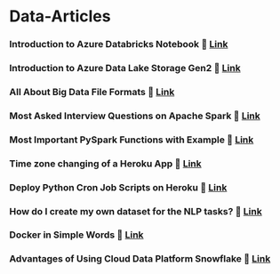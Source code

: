 # Data-Articles

### Introduction to Azure Databricks Notebook 🚀  <a href="https://www.analyticsvidhya.com/blog/2022/05/introduction-to-azure-databricks-notebook/" target="_blank">Link</a>

### Introduction to Azure Data Lake Storage Gen2 🚀  <a href="https://www.analyticsvidhya.com/blog/2022/05/introduction-to-azure-data-lake-storage-gen2/" target="_blank">Link</a>

### All About Big Data File Formats 🚀  <a href="https://www.analyticsvidhya.com/blog/2022/05/all-about-big-data-file-formats/" target="_blank">Link</a>

### Most Asked Interview Questions on Apache Spark 🚀  <a href="https://www.analyticsvidhya.com/blog/2022/08/most-asked-interview-questions-on-apache-spark/" target="_blank">Link</a>

### Most Important PySpark Functions with Example 🚀  <a href="https://www.analyticsvidhya.com/blog/2022/10/most-important-pyspark-functions-with-example/" target="_blank">Link</a>

### Time zone changing of a Heroku App 🚀  <a href="https://kishanyadav.hashnode.dev/time-zone-changing-of-a-heroku-app" target="_blank">Link</a>

### Deploy Python Cron Job Scripts on Heroku 🚀  <a href="https://kishanyadav.hashnode.dev/deploy-python-cron-job-scripts-on-heroku" target="_blank">Link</a>

### How do I create my own dataset for the NLP tasks? 🚀 <a href="https://kishanyadav.hashnode.dev/how-do-i-create-my-own-dataset-for-the-nlp-tasks">Link</a>

### Docker in Simple Words 🚀 <a href="https://kishanyadav.hashnode.dev/docker-in-simple-words">Link</a>

### Advantages of Using Cloud Data Platform Snowflake 🚀 <a href="https://www.analyticsvidhya.com/blog/2022/11/advantages-of-using-cloud-data-platform-snowflake/"> Link </a>
